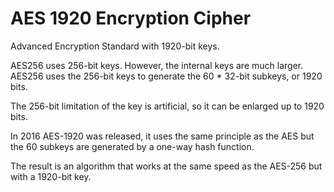 # AES 1920 Encryption Cipher
Advanced Encryption Standard with 1920-bit keys.

AES256 uses 256-bit keys. However, the internal keys are much larger.
AES256 uses the 256-bit keys to generate the 60 * 32-bit subkeys, or 1920 bits.

The 256-bit limitation of the key is artificial, so it can be enlarged up to 1920 bits.

In 2016 AES-1920 was released, it uses the same principle as the AES but the 60 subkeys are generated by a one-way hash function.

The result is an algorithm that works at the same speed as the AES-256 but with a 1920-bit key.
